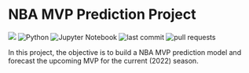 # NBA MVP Prediction Project
![](https://github.com/[davidyoo912]/[nba_mvp_project]/misc//mvp_trophy.jpeg?raw=true)
![Python](https://img.shields.io/badge/python-3670A0?style=for-the-badge&logo=python&logoColor=ffdd54)
![Jupyter Notebook](https://img.shields.io/badge/jupyter-%23FA0F00.svg?style=for-the-badge&logo=jupyter&logoColor=white)
![last commit](https://img.shields.io/github/last-commit/davidyoo912/nba_mvp_project?color=orange)
![pull requests](https://img.shields.io/github/issues-pr/davidyoo912/nba_mvp_project)

In this project, the objective is to build a NBA MVP prediction model and forecast the upcoming MVP for the current (2022) season. 